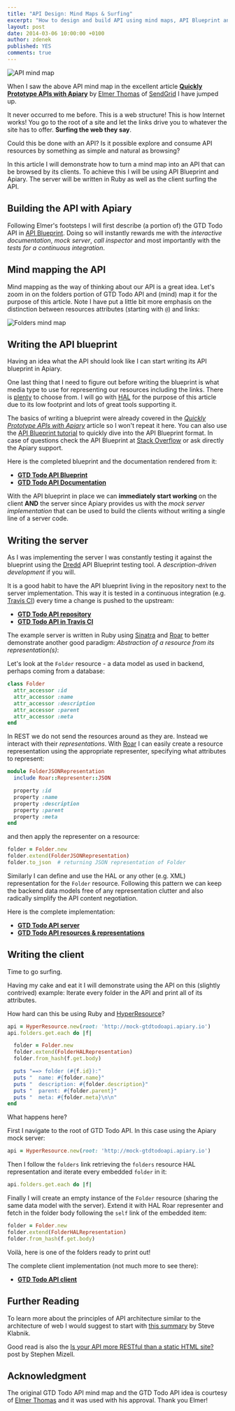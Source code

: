 ```yaml
---
title: "API Design: Mind Maps & Surfing"
excerpt: "How to design and build API using mind maps, API Blueprint and Apiary."
layout: post
date: 2014-03-06 10:00:00 +0100
author: zdenek
published: YES
comments: true
---
```


![API mind map](/images/2014-03-06-Surfing-API/api-mindmap.png)

When I saw the above API mind map in the excellent article [**Quickly Prototype APIs with Apiary**][sendgrind-article] by [Elmer Thomas][] of [SendGrid][] I have jumped up.

It never occurred to me before. This is a web structure! This is how Internet works! You go to the root of a site and let the links drive you to whatever the site has to offer. **Surfing the web they say**.

Could this be done with an API? Is it possible explore and consume API resources by something as simple and natural as browsing?

In this article I will demonstrate how to turn a mind map into an API that can be browsed by its clients. To achieve this I will be using API Blueprint and Apiary. The server will be written in Ruby as well as the client surfing the API.

## Building the API with Apiary
Following Elmer's footsteps I will first describe (a portion of) the GTD Todo API in [API Blueprint]. Doing so will instantly rewards me with the *interactive documentation*, *mock server*, *call inspector* and most importantly with the *tests for a continuous integration*. 

## Mind mapping the API
Mind mapping as the way of thinking about our API is a great idea. Let's zoom in on the folders portion of GTD Todo API and (mind) map it for the purpose of this article. Note I have put a little bit more emphasis on the distinction between resources attributes (starting with `@`) and links:

![Folders mind map](/images/2014-03-06-Surfing-API/folders-mindmap.png)

## Writing the API blueprint
Having an idea what the API should look like I can start writing its API blueprint in Apiary.

One last thing that I need to figure out before writing the blueprint is what media type to use for representing our resources including the links. There is [plenty][media-types] to choose from. I will go with [HAL][] for the purpose of this article due to its low footprint and lots of great tools supporting it.

The basics of writing a blueprint were already covered in the [*Quickly Prototype APIs with Apiary*][sendgrind-article] article so I won't repeat it here. You can also use the [API Blueprint tutorial][] to quickly dive into the API Blueprint format. In case of questions check the API Blueprint at [Stack Overflow][] or ask directly the Apiary support. 

Here is the completed blueprint and the documentation rendered from it:

+ [**GTD Todo API Blueprint**][todoapi-blueprint]
+ [**GTD Todo API Documentation**][todoapi-documentation]

With the API blueprint in place we can **immediately start working** on the client **AND** the server since Apiary provides us with the *mock server implementation* that can be used to build the clients without writing a single line of a server code.

## Writing the server
As I was implementing the server I was constantly testing it against the blueprint using the [Dredd][] API Blueprint testing tool. A *description-driven development* if you will.

It is a good habit to have the API blueprint living in the repository next to the server implementation. This way it is tested in a continuous integration (e.g. [Travis CI][]) every time a change is pushed to the upstream:

+ [**GTD Todo API repository**](https://github.com/zdne/todoapi)
+ [**GTD Todo API in Travis CI**](https://travis-ci.org/zdne/todoapi)

The example server is written in Ruby using [Sinatra][] and [Roar][] to better demonstrate another good paradigm: *Abstraction of a resource from its representation(s)*:

Let's look at the `Folder` resource - a data model as used in backend, perhaps coming from a database: 

```ruby
class Folder
  attr_accessor :id
  attr_accessor :name
  attr_accessor :description
  attr_accessor :parent
  attr_accessor :meta
end
```

In REST we do not send the resources around as they are. Instead we interact with their *representations*. With [Roar][] I can easily create a resource representation using the appropriate representer, specifying what attributes to represent:

```ruby
module FolderJSONRepresentation
  include Roar::Representer::JSON

  property :id
  property :name
  property :description
  property :parent
  property :meta
end
```

and then apply the representer on a resource:

```ruby
folder = Folder.new
folder.extend(FolderJSONRepresentation)
folder.to_json  # returning JSON representation of Folder
```

Similarly I can define and use the HAL or any other (e.g. XML) representation for the `Folder` resource. Following this pattern we can keep the backend data models free of any representation clutter and also radically simplify the API content negotiation.

Here is the complete implementation: 

+ [**GTD Todo API server**](https://github.com/zdne/todoapi/blob/master/app.rb)
+ [**GTD Todo API resources & representations**](https://github.com/zdne/todoapi/blob/master/domain_model.rb)

## Writing the client
Time to go surfing.

Having my cake and eat it I will demonstrate using the API on this (slightly contrived) example: Iterate every folder in the API and print all of its attributes. 

How hard can this be using Ruby and [HyperResource](https://github.com/gamache/hyperresource)?

```ruby
api = HyperResource.new(root: 'http://mock-gtdtodoapi.apiary.io')
api.folders.get.each do |f|

  folder = Folder.new
  folder.extend(FolderHALRepresentation)
  folder.from_hash(f.get.body)

  puts "==> folder (#{f.id}):"
  puts "  name: #{folder.name}"
  puts "  description: #{folder.description}"
  puts "  parent: #{folder.parent}"
  puts "  meta: #{folder.meta}\n\n"
end
```

What happens here?

First I navigate to the root of GTD Todo API. In this case using the Apiary mock server: 

```ruby
api = HyperResource.new(root: 'http://mock-gtdtodoapi.apiary.io')
```

Then I follow the `folders` link retrieving the `folders` resource HAL representation and iterate every embedded `folder` in it:

```ruby
api.folders.get.each do |f|
```

Finally I will create an empty instance of the `Folder` resource (sharing the same data model with the server). Extend it with HAL Roar representer and fetch in the folder body following the `self` link of the embedded item:

```ruby
folder = Folder.new
folder.extend(FolderHALRepresentation)
folder.from_hash(f.get.body)
```

Voilà, here is one of the folders ready to print out!

The complete client implementation (not much more to see there):

+ [**GTD Todo API client**](https://github.com/zdne/todoapi-client-ruby)

## Further Reading
To learn more about the principles of API architecture similar to the architecture of web I would suggest to start with [this summary][hypermedia-api] by Steve Klabnik.

Good read is also the [Is your API more RESTful than a static HTML site?][restful-site] post by Stephen Mizell.

## Acknowledgment
The original GTD Todo API mind map and the GTD Todo API idea is courtesy of [Elmer Thomas][] and it was used with his approval. Thank you Elmer!

[sendgrind-article]: http://sendgrid.com/blog/quickly-prototype-apis-apiary/
[Elmer Thomas]: https://twitter.com/thinkingserious
[SendGrid]: http://sendgrid.com
[affordances]: http://en.wikipedia.org/wiki/Affordance
[REST]: http://smizell.com/weblog/2013/restful-static-site
[API Blueprint]: http://apiblueprint.org
[media-types]: https://blog.apigee.com/detail/api_design_harnessing_hypermedia_types
[HAL]: http://stateless.co/hal_specification.html
[API Blueprint tutorial]: http://apiary.io/blueprint
[Stack Overflow]: http://stackoverflow.com/questions/tagged/apiblueprint
[todoapi-documentation]: http://docs.gtdtodoapi.apiary.io
[todoapi-blueprint]: https://github.com/zdne/todoapi/blob/master/apiary.apib
[Sinatra]: http://www.sinatrarb.com
[Roar]: https://github.com/apotonick/roar
[Dredd]: https://github.com/apiaryio/dredd
[Travis CI]: https://travis-ci.org
[hypermedia-api]: https://coderwall.com/p/xvzu-g
[restful-site]: http://smizell.com/weblog/2013/restful-static-site
